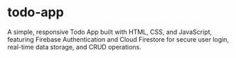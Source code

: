 # todo-app
A simple, responsive Todo App built with HTML, CSS, and JavaScript, featuring Firebase Authentication and Cloud Firestore for secure user login, real-time data storage, and CRUD operations.
